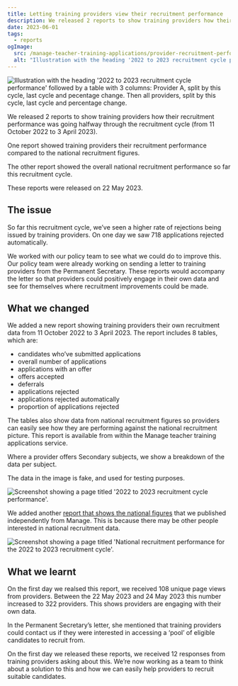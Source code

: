```yaml
---
title: Letting training providers view their recruitment performance
description: We released 2 reports to show training providers how their recruitment performance was going halfway through the recruitment cycle.
date: 2023-06-01
tags:
  - reports
ogImage:
  src: /manage-teacher-training-applications/provider-recruitment-performance/mid-cycle-cover.png
  alt: "Illustration with the heading '2022 to 2023 recruitment cycle performance' followed by a table with 3 columns: Provider A, split by this cycle, last cycle and pecentage change. Then all providers, split by this cycle, last cycle and percentage change."
---
```


![Illustration with the heading '2022 to 2023 recruitment cycle performance' followed by a table with 3 columns: Provider A, split by this cycle, last cycle and pecentage change. Then all providers, split by this cycle, last cycle and percentage change.](mid-cycle-cover.png)

We released 2 reports to show training providers how their recruitment performance was going halfway through the recruitment cycle (from 11 October 2022 to 3 April 2023).

 One report showed training providers their recruitment performance compared to the national recruitment figures.

 The other report showed the overall national recruitment performance so far this recruitment cycle.

 These reports were released on 22 May 2023.

## The issue

So far this recruitment cycle, we’ve seen a higher rate of rejections being issued by training providers. On one day we saw 718 applications rejected automatically.

 We worked with our policy team to see what we could do to improve this. Our policy team were already working on sending a letter to training providers from the Permanent Secretary. These reports would accompany the letter so that providers could positively engage in their own data and see for themselves where recruitment improvements could be made.

## What we changed

We added a new report showing training providers their own recruitment data from 11 October 2022 to 3 April 2023. The report includes 8 tables, which are:

- candidates who’ve submitted applications
- overall number of applications
- applications with an offer
- offers accepted
- deferrals
- applications rejected
- applications rejected automatically
- proportion of applications rejected

 The tables also show data from national recruitment figures so providers can easily see how they are performing against the national recruitment picture. This report is available from within the Manage teacher training applications service.

 Where a provider offers Secondary subjects, we show a breakdown of the data per subject.

 The data in the image is fake, and used for testing purposes.

![Screenshot showing a page titled '2022 to 2023 recruitment cycle performance'.](provider-mid-cycle-report.png)

We added another [report that shows the national figures](https://www.apply-for-teacher-training.service.gov.uk/publications/mid-cycle-report) that we published independently from Manage. This is because there may be other people interested in national recruitment data.

![Screenshot showing a page titled 'National recruitment performance for the 2022 to 2023 recruitment cycle'.](national-mid-cycle-report.png)

## What we learnt

On the first day we realsed this report, we received 108 unique page views from providers. Between the 22 May 2023 and 24 May 2023 this number increased to 322 providers. This shows providers are engaging with their own data.

In the Permanent Secretary’s letter, she mentioned that training providers could contact us if they were interested in accessing a ‘pool’ of eligible candidates to recruit from.

 On the first day we released these reports, we received 12 responses from training providers asking about this. We’re now working as a team to think about a solution to this and how we can easily help providers to recruit suitable candidates.
